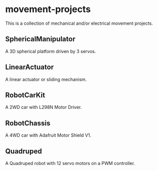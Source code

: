 # movement-projects
This is a collection of mechanical and/or electrical movement projects.

## SphericalManipulator
A 3D spherical platform driven by 3 servos.

## LinearActuator
A linear actuator or sliding mechanism.

## RobotCarKit
A 2WD car with L298N Motor Driver.

## RobotChassis
A 4WD car with Adafruit Motor Shield V1.

## Quadruped
A Quadruped robot with 12 servo motors on a PWM controller.

